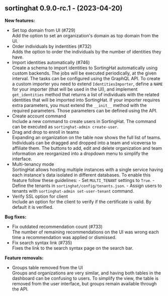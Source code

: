 ## sortinghat 0.9.0-rc.1 - (2023-04-20)

**New features:**

 * Set top domain from UI (#729)\
   Add the option to set an organization's domain as top domain from the
   UI.
 * Order individuals by indentities (#732)\
   Adds the option to order the individuals by the number of identities
   they have.
 * Import identities automatically (#746)\
   Create a schema to import identities to SortingHat automatically using
   custom backends. The jobs will be executed periodically, at the given
   interval.  The tasks can be configured using the GraphQL API.  To
   create a custom importer you need to extend `IdentitiesImporter`,
   define a `NAME` for your importer (that will be used in the UI), and
   implement `get_identities` method that returns a list of individuals
   with the related identities that will be imported into SortingHat. If
   your importer requires extra parameters, you must extend the
   `__init__` method with the required parameters. Those parameters can
   be defined using the API.
 * Create account command\
   Include a new command to create users in SortingHat. The command can
   be executed as `sortinghat-admin create-user`.
 * Drag and drop to enroll in teams\
   Expanding an organization on the table now shows the full list of
   teams. Individuals can be dragged and dropped into a team and
   viceversa to affiliate them. The buttons to add, edit and delete
   organization and team information are reorganized into a dropdown menu
   to simplify the interface.
 * Multi-tenancy mode\
   SortingHat allows hosting multiple instances with a single service
   having each instance's data isolated in different databases. To enable
   this feature follow these guidelines: - Set `MULTI_TENANT` settings to
   `True`. - Define the tenants in `sortinghat/config/tenants.json`. -
   Assign users to tenants with `sortinghat-admin set-user-tenant`
   command.
 * Verify SSL option for client\
   Include an option for the client to verify if the certificate is
   valid. By default it is verified.

**Bug fixes:**

 * Fix outdated recommendation count (#733)\
   The number of remaining recommendations on the UI was wrong each time
   a recommendation was applied or dismissed.
 * Fix search syntax link (#735)\
   Fixes the link to the search syntax page on the search bar.

**Feature removals:**

 * Groups table removed from the UI\
   Groups and organizations are very similar, and having both tables in
   the dashboard can be confusing to users. To simplify the view, the
   table is removed from the user interface, but groups remain available
   through the API.

